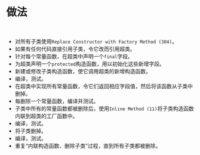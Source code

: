 # 做法

<br>

- 对所有子类使用`Replace Constructor with Factory Method (304)`。 
- 如果有任何代码直接引用子类，令它改而引用超类。
- 针对每个常量函数，在超类中声明一个`final`字段。
- 为超类声明一个`protected`构造函数，用以初始化这些新增字段。
- 新建或修改子类构造函数，使它调用超类的新增构造函数。
- 编译，测试。
- 在超类中实现所有常量函数，令它们返回相应字段值，然后将该函数从子类中删掉。
- 每删除一个常量函数，编译并测试。
- 子类中所有的常量函数都被删除后，使用`Inline Method (11)`将子类构造函数内联到超类的工厂函数中。
- 编译，测试。
- 将子类删掉。
- 编译，测试。
- 重复“内联构造函数、删除子类”过程，直到所有子类都被删除。

<br>

